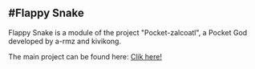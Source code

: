 #Flappy Snake
-------------

Flappy Snake is a module of the project "Pocket-zalcoatl", a Pocket God developed by a-rmz and kivikong.

The main project can be found here:
[Clik here!](https://github.com/a-rmz/Pocket-zalcoatl)
